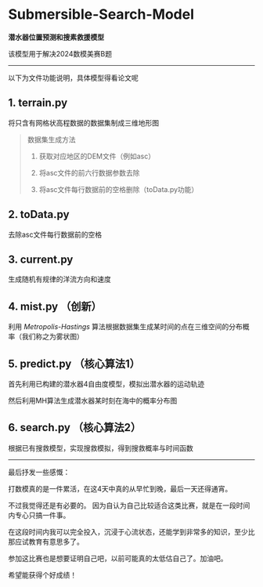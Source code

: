 ﻿# Submersible-Search-Model
**潜水器位置预测和搜素救援模型**

该模型用于解决2024数模美赛B题

-----
以下为文件功能说明，具体模型得看论文呢
## 1. terrain.py
将只含有网格状高程数据的数据集制成三维地形图

> 数据集生成方法
> 
> 1. 获取对应地区的DEM文件（例如asc）
>
> 2. 将asc文件的前六行数据参数去除
>
> 3. 将asc文件每行数据前的空格删除（toData.py功能）

## 2. toData.py
去除asc文件每行数据前的空格

## 3. current.py
生成随机有规律的洋流方向和速度

## 4. mist.py  （创新）
利用 *Metropolis-Hastings* 算法根据数据集生成某时间的点在三维空间的分布概率（我们称之为雾状图）

## 5. predict.py    （核心算法1）
首先利用已构建的潜水器4自由度模型，模拟出潜水器的运动轨迹

然后利用MH算法生成潜水器某时刻在海中的概率分布图

## 6. search.py    （核心算法2）
根据已有搜救模型，实现搜救模拟，得到搜救概率与时间函数

---
最后抒发一些感慨：

打数模真的是一件累活，在这4天中真的从早忙到晚，最后一天还得通宵。

不过我觉得还是有必要的。
因为自认为自己比较适合这类比赛，就是在一段时间内专心只搞一件事。

在这段时间内我可以完全投入，沉浸于心流状态，还能学到非常多的知识，至少比那应试教育有意思多了。

参加这比赛也是想要证明自己吧，以前可能真的太低估自己了。加油吧。

希望能获得个好成绩！

